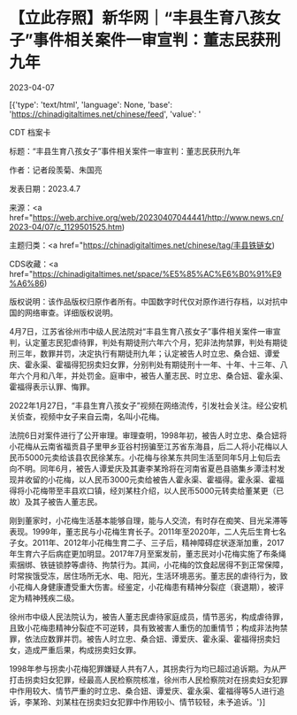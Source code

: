 # 【立此存照】新华网｜“丰县生育八孩女子”事件相关案件一审宣判：董志民获刑九年

2023-04-07

[{'type': 'text/html', 'language': None, 'base': 'https://chinadigitaltimes.net/chinese/feed', 'value': '

CDT 档案卡

标题：“丰县生育八孩女子”事件相关案件一审宣判：董志民获刑九年

作者：记者段羡菊、朱国亮

发表日期：2023.4.7

来源：<a href="https://web.archive.org/web/20230407044441/http://www.news.cn/2023-04/07/c_1129501525.htm)

主题归类：<a href="https://chinadigitaltimes.net/chinese/tag/丰县铁链女)

CDS收藏：<a href="https://chinadigitaltimes.net/space/%E5%85%AC%E6%B0%91%E9%A6%86)

版权说明：该作品版权归原作者所有。中国数字时代仅对原作进行存档，以对抗中国的网络审查。详细版权说明。





4月7日，江苏省徐州市中级人民法院对“丰县生育八孩女子”事件相关案件一审宣判，认定董志民犯虐待罪，判处有期徒刑六年六个月，犯非法拘禁罪，判处有期徒刑三年，数罪并罚，决定执行有期徒刑九年；认定被告人时立忠、桑合妞、谭爱庆、霍永渠、霍福得犯拐卖妇女罪，分别判处有期徒刑十一年、十年、十三年、八年六个月和八年，并处罚金。庭审中，被告人董志民、时立忠、桑合妞、霍永渠、霍福得表示认罪、悔罪。

2022年1月27日，“丰县生育八孩女子”视频在网络流传，引发社会关注。经公安机关侦查，视频中女子来自云南，名叫小花梅。

法院6日对案件进行了公开审理。审理查明，1998年初，被告人时立忠、桑合妞将小花梅从云南省福贡县子里甲乡亚谷村拐骗至江苏省东海县，后二人将小花梅以人民币5000元卖给该县农民徐某东。小花梅与徐某东共同生活至同年5月上旬后去向不明。同年6月，被告人谭爱庆及其妻李某玲将在河南省夏邑县骆集乡潭洼村发现并收留的小花梅，以人民币3000元卖给被告人霍永渠、霍福得。霍永渠、霍福得将小花梅带至丰县欢口镇，经刘某柱介绍，以人民币5000元转卖给董某更（已故）及其子被告人董志民。

刚到董家时，小花梅生活基本能够自理，能与人交流，有时存在痴笑、目光呆滞等表现。1999年，董志民与小花梅生育长子。2011年至2020年，二人先后生育七名子女。2011年、2012年小花梅生育二子、三子后，精神障碍症状逐渐加重，2017年生育六子后病症更加明显。2017年7月至案发前，董志民对小花梅实施了布条绳索捆绑、铁链锁脖等虐待、拘禁行为。其间，小花梅的饮食起居得不到正常保障，时常挨饿受冻，居住场所无水、电、阳光，生活环境恶劣。董志民的虐待行为，致小花梅人身健康遭受重大伤害。经鉴定，小花梅患有精神分裂症（衰退期），被评定为精神残疾二级。

徐州市中级人民法院认为，被告人董志民虐待家庭成员，情节恶劣，构成虐待罪，且致小花梅患精神分裂症不可逆转，具有致被害人重伤的加重情节；构成非法拘禁罪，依法应数罪并罚。被告人时立忠、桑合妞、谭爱庆、霍永渠、霍福得拐卖妇女，造成严重后果，构成拐卖妇女罪。

1998年参与拐卖小花梅犯罪嫌疑人共有7人，其拐卖行为均已超过追诉期。为从严打击拐卖妇女犯罪，经最高人民检察院核准，徐州市人民检察院对在拐卖妇女犯罪中作用较大、情节严重的时立忠、桑合妞、谭爱庆、霍永渠、霍福得等5人进行追诉，李某玲、刘某柱在拐卖妇女犯罪中作用较小、情节较轻，未予追诉。'}]